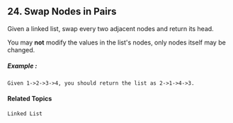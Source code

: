 ## 24. Swap Nodes in Pairs

Given a linked list, swap every two adjacent nodes and return its head.

You may **not** modify the values in the list's nodes, only nodes itself may be changed.

##### Example :

```
Given 1->2->3->4, you should return the list as 2->1->4->3.
```

#### Related Topics

`Linked List`
